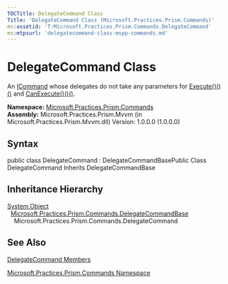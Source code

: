 ```yaml
---
TOCTitle: DelegateCommand Class
Title: 'DelegateCommand Class (Microsoft.Practices.Prism.Commands)'
ms:assetid: 'T:Microsoft.Practices.Prism.Commands.DelegateCommand'
ms:mtpsurl: 'delegatecommand-class-mspp-commands.md'
---
```


# DelegateCommand Class

An [ICommand](http://msdn.microsoft.com/en-us/library/ms616869) whose delegates do not take any parameters for [Execute()()()](https://msdn.microsoft.com/library/microsoft.practices.prism.commands.delegatecommand.execute) and [CanExecute()()()](https://msdn.microsoft.com/library/microsoft.practices.prism.commands.delegatecommand.canexecute).

**Namespace:** [Microsoft.Practices.Prism.Commands](https://msdn.microsoft.com/library/microsoft.practices.prism.commands)
**Assembly:** Microsoft.Practices.Prism.Mvvm (in Microsoft.Practices.Prism.Mvvm.dll) Version: 1.0.0.0 (1.0.0.0)

## Syntax
public class DelegateCommand : DelegateCommandBasePublic Class DelegateCommand Inherits DelegateCommandBase

## Inheritance Hierarchy

[System.Object](http://msdn.microsoft.com/en-us/library/e5kfa45b)
  [Microsoft.Practices.Prism.Commands.DelegateCommandBase](https://msdn.microsoft.com/library/microsoft.practices.prism.commands.delegatecommandbase)
    Microsoft.Practices.Prism.Commands.DelegateCommand

## See Also
[DelegateCommand Members](https://msdn.microsoft.com/allmembers.t:microsoft.practices.prism.commands.delegatecommand)

[Microsoft.Practices.Prism.Commands Namespace](https://msdn.microsoft.com/library/microsoft.practices.prism.commands)
